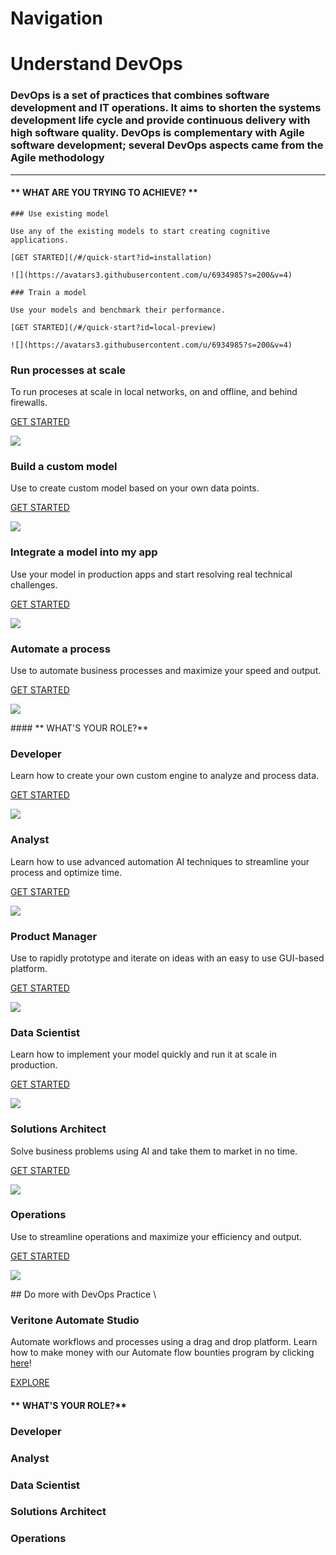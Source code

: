 # Navigation
# Understand DevOps
### DevOps is a set of practices that combines software development and IT operations. It aims to shorten the systems development life cycle and provide continuous delivery with high software quality. DevOps is complementary with Agile software development; several DevOps aspects came from the Agile methodology
* * * * *
<!-- tabs:start -->


#### ** WHAT ARE YOU TRYING TO ACHIEVE? **
```
### Use existing model

Use any of the existing models to start creating cognitive applications.

[GET STARTED](/#/quick-start?id=installation)

![](https://avatars3.githubusercontent.com/u/6934985?s=200&v=4)
```
```
### Train a model

Use your models and benchmark their performance.

[GET STARTED](/#/quick-start?id=local-preview)

![](https://avatars3.githubusercontent.com/u/6934985?s=200&v=4)
```

### Run processes at scale

To run proceses at scale in local networks, on and offline,
and behind firewalls.

[GET STARTED](/#/quick-start?id=hosting)

![](https://avatars3.githubusercontent.com/u/6934985?s=200&v=4)

### Build a custom model

Use to create custom model based on your own data points.

[GET STARTED](/#/themes?id=defaults)

![](https://avatars3.githubusercontent.com/u/6934985?s=200&v=4)

### Integrate a model into my app

Use your model in production apps and start resolving real technical
challenges.

[GET STARTED](/#/developer/applications/app-tutorial/)

![](https://avatars3.githubusercontent.com/u/6934985?s=200&v=4)

### Automate a process

Use to automate business processes and maximize your speed and
output.

[GET STARTED](/#/automate-studio/)

![](https://avatars3.githubusercontent.com/u/6934985?s=200&v=4)

\#\#\#\# \*\* WHAT'S YOUR ROLE?\*\*

### Developer

Learn how to create your own custom engine to analyze and process data.

[GET STARTED](/#/quickstart/engine-developer/)

![](https://avatars3.githubusercontent.com/u/6934985?s=200&v=4)

### Analyst

Learn how to use advanced automation AI techniques to streamline your
process and optimize time.

[GET STARTED](/#/quickstart/ml-explorer/)

![](https://avatars3.githubusercontent.com/u/6934985?s=200&v=4)

### Product Manager

Use to rapidly prototype and iterate on ideas with an easy to use
GUI-based platform.

[GET STARTED](/#/automate-studio/)

![](https://avatars3.githubusercontent.com/u/6934985?s=200&v=4)

### Data Scientist

Learn how to implement your model quickly and run it at scale in
production.

[GET STARTED](/#/developer/engines/)

![](https://avatars3.githubusercontent.com/u/6934985?s=200&v=4)

### Solutions Architect

Solve business problems using AI and take them to market in no time.

[GET STARTED](/#/quickstart/ml-integrator/)

![](https://avatars3.githubusercontent.com/u/6934985?s=200&v=4)

### Operations

Use to streamline operations and maximize your efficiency and
output.

[GET STARTED](/#/automate-studio/)

![](https://github.com/sachipanda/docs/blob/main/docs/assets/img/Teams.svg)

\#\# Do more with DevOps Practice \

### Veritone Automate Studio

Automate workflows and processes using a drag and drop platform. Learn
how to make money with our Automate flow bounties program by clicking
[here](/#/automate-studio/flow-bounties/README)!

[EXPLORE](/#/automate-studio/)

#### ** WHAT'S YOUR ROLE?**
 ### Developer
 ### Analyst
 ### Data Scientist
 ### Solutions Architect
 ### Operations 


<!-- tabs:end -->

